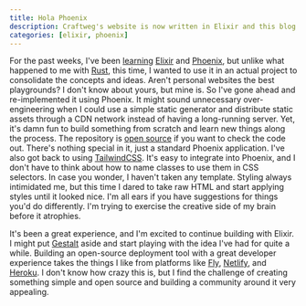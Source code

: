 ```yaml
---
title: Hola Phoenix
description: Craftweg's website is now written in Elixir and this blog post touches on what led to the migration and how the process has been.
categories: [elixir, phoenix]
---
```


For the past weeks, I've been [learning](/blog/2022/08/25/on-learning-elixir) [Elixir](https://elixir-lang.org/) and [Phoenix](https://phoenixframework.org/), but unlike what happened to me with [Rust](https://www.rust-lang.org/), this time, I wanted to use it in an actual project to consolidate the concepts and ideas. Aren't personal websites the best playgrounds? I don't know about yours, but mine is. So I've gone ahead and re-implemented it using Phoenix. It might sound unnecessary over-engineering when I could use a simple static generator and distribute static assets through a CDN network instead of having a long-running server. Yet, it's damn fun to build something from scratch and learn new things along the process. The repository is [open source](https://github.com/craftweg/website) if you want to check the code out. There's nothing special in it, just a standard Phoenix application. I've also got back to using [TailwindCSS](https://tailwindcss.com/). It's easy to integrate into Phoenix, and I don't have to think about how to name classes to use them in CSS selectors. In case you wonder, I haven't taken any template. Styling always intimidated me, but this time I dared to take raw HTML and start applying styles until it looked nice. I'm all ears if you have suggestions for things you'd do differently. I'm trying to exercise the creative side of my brain before it atrophies.

It's been a great experience, and I'm excited to continue building with Elixir. I might put [Gestalt](https://gestaltjs.org) aside and start playing with the idea I've had for quite a while. Building an open-source deployment tool with a great developer experience takes the things I like from platforms like [Fly](https://fly.io), [Netlify](https://netlify.com), and [Heroku](https://heroku.com). I don't know how crazy this is, but I find the challenge of creating something simple and open source and building a community around it very appealing.

